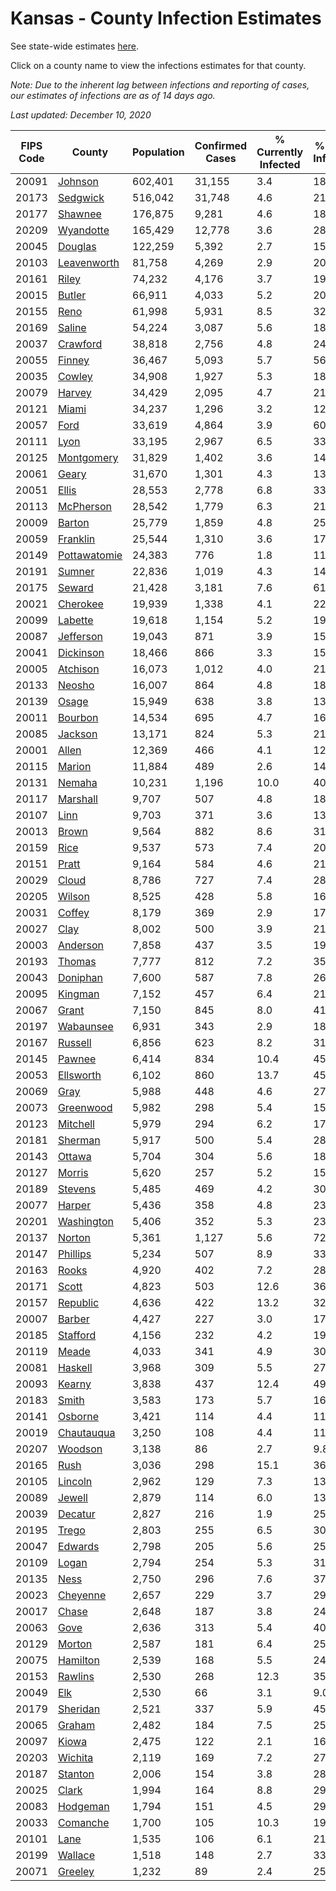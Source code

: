# Kansas - County Infection Estimates

See state-wide estimates [here](/infections/us-ks).

Click on a county name to view the infections estimates for that county.

*Note: Due to the inherent lag between infections and reporting of cases, our estimates of infections are as of 14 days ago.*

*Last updated: December 10, 2020*

|   FIPS Code |                       County |   Population |   Confirmed Cases |   % Currently Infected |   % Total Infected |
|-------------|------------------------------|--------------|-------------------|------------------------|--------------------|
|       20091 |           [Johnson](johnson) |      602,401 |            31,155 |                    3.4 |               18.0 |
|       20173 |         [Sedgwick](sedgwick) |      516,042 |            31,748 |                    4.6 |               21.4 |
|       20177 |           [Shawnee](shawnee) |      176,875 |             9,281 |                    4.6 |               18.1 |
|       20209 |       [Wyandotte](wyandotte) |      165,429 |            12,778 |                    3.6 |               28.6 |
|       20045 |           [Douglas](douglas) |      122,259 |             5,392 |                    2.7 |               15.4 |
|       20103 |   [Leavenworth](leavenworth) |       81,758 |             4,269 |                    2.9 |               20.7 |
|       20161 |               [Riley](riley) |       74,232 |             4,176 |                    3.7 |               19.4 |
|       20015 |             [Butler](butler) |       66,911 |             4,033 |                    5.2 |               20.2 |
|       20155 |                 [Reno](reno) |       61,998 |             5,931 |                    8.5 |               32.5 |
|       20169 |             [Saline](saline) |       54,224 |             3,087 |                    5.6 |               18.9 |
|       20037 |         [Crawford](crawford) |       38,818 |             2,756 |                    4.8 |               24.2 |
|       20055 |             [Finney](finney) |       36,467 |             5,093 |                    5.7 |               56.4 |
|       20035 |             [Cowley](cowley) |       34,908 |             1,927 |                    5.3 |               18.6 |
|       20079 |             [Harvey](harvey) |       34,429 |             2,095 |                    4.7 |               21.1 |
|       20121 |               [Miami](miami) |       34,237 |             1,296 |                    3.2 |               12.4 |
|       20057 |                 [Ford](ford) |       33,619 |             4,864 |                    3.9 |               60.5 |
|       20111 |                 [Lyon](lyon) |       33,195 |             2,967 |                    6.5 |               33.5 |
|       20125 |     [Montgomery](montgomery) |       31,829 |             1,402 |                    3.6 |               14.6 |
|       20061 |               [Geary](geary) |       31,670 |             1,301 |                    4.3 |               13.2 |
|       20051 |               [Ellis](ellis) |       28,553 |             2,778 |                    6.8 |               33.0 |
|       20113 |       [McPherson](mcpherson) |       28,542 |             1,779 |                    6.3 |               21.8 |
|       20009 |             [Barton](barton) |       25,779 |             1,859 |                    4.8 |               25.2 |
|       20059 |         [Franklin](franklin) |       25,544 |             1,310 |                    3.6 |               17.4 |
|       20149 | [Pottawatomie](pottawatomie) |       24,383 |               776 |                    1.8 |               11.0 |
|       20191 |             [Sumner](sumner) |       22,836 |             1,019 |                    4.3 |               14.9 |
|       20175 |             [Seward](seward) |       21,428 |             3,181 |                    7.6 |               61.5 |
|       20021 |         [Cherokee](cherokee) |       19,939 |             1,338 |                    4.1 |               22.6 |
|       20099 |           [Labette](labette) |       19,618 |             1,154 |                    5.2 |               19.2 |
|       20087 |       [Jefferson](jefferson) |       19,043 |               871 |                    3.9 |               15.6 |
|       20041 |       [Dickinson](dickinson) |       18,466 |               866 |                    3.3 |               15.8 |
|       20005 |         [Atchison](atchison) |       16,073 |             1,012 |                    4.0 |               21.2 |
|       20133 |             [Neosho](neosho) |       16,007 |               864 |                    4.8 |               18.1 |
|       20139 |               [Osage](osage) |       15,949 |               638 |                    3.8 |               13.5 |
|       20011 |           [Bourbon](bourbon) |       14,534 |               695 |                    4.7 |               16.0 |
|       20085 |           [Jackson](jackson) |       13,171 |               824 |                    5.3 |               21.7 |
|       20001 |               [Allen](allen) |       12,369 |               466 |                    4.1 |               12.7 |
|       20115 |             [Marion](marion) |       11,884 |               489 |                    2.6 |               14.0 |
|       20131 |             [Nemaha](nemaha) |       10,231 |             1,196 |                   10.0 |               40.7 |
|       20117 |         [Marshall](marshall) |        9,707 |               507 |                    4.8 |               18.1 |
|       20107 |                 [Linn](linn) |        9,703 |               371 |                    3.6 |               13.1 |
|       20013 |               [Brown](brown) |        9,564 |               882 |                    8.6 |               31.2 |
|       20159 |                 [Rice](rice) |        9,537 |               573 |                    7.4 |               20.3 |
|       20151 |               [Pratt](pratt) |        9,164 |               584 |                    4.6 |               21.8 |
|       20029 |               [Cloud](cloud) |        8,786 |               727 |                    7.4 |               28.3 |
|       20205 |             [Wilson](wilson) |        8,525 |               428 |                    5.8 |               16.1 |
|       20031 |             [Coffey](coffey) |        8,179 |               369 |                    2.9 |               17.1 |
|       20027 |                 [Clay](clay) |        8,002 |               500 |                    3.9 |               21.9 |
|       20003 |         [Anderson](anderson) |        7,858 |               437 |                    3.5 |               19.0 |
|       20193 |             [Thomas](thomas) |        7,777 |               812 |                    7.2 |               35.4 |
|       20043 |         [Doniphan](doniphan) |        7,600 |               587 |                    7.8 |               26.6 |
|       20095 |           [Kingman](kingman) |        7,152 |               457 |                    6.4 |               21.3 |
|       20067 |               [Grant](grant) |        7,150 |               845 |                    8.0 |               41.2 |
|       20197 |       [Wabaunsee](wabaunsee) |        6,931 |               343 |                    2.9 |               18.8 |
|       20167 |           [Russell](russell) |        6,856 |               623 |                    8.2 |               31.7 |
|       20145 |             [Pawnee](pawnee) |        6,414 |               834 |                   10.4 |               45.0 |
|       20053 |       [Ellsworth](ellsworth) |        6,102 |               860 |                   13.7 |               45.5 |
|       20069 |                 [Gray](gray) |        5,988 |               448 |                    4.6 |               27.6 |
|       20073 |       [Greenwood](greenwood) |        5,982 |               298 |                    5.4 |               15.8 |
|       20123 |         [Mitchell](mitchell) |        5,979 |               294 |                    6.2 |               17.2 |
|       20181 |           [Sherman](sherman) |        5,917 |               500 |                    5.4 |               28.7 |
|       20143 |             [Ottawa](ottawa) |        5,704 |               304 |                    5.6 |               18.0 |
|       20127 |             [Morris](morris) |        5,620 |               257 |                    5.2 |               15.0 |
|       20189 |           [Stevens](stevens) |        5,485 |               469 |                    4.2 |               30.9 |
|       20077 |             [Harper](harper) |        5,436 |               358 |                    4.8 |               23.2 |
|       20201 |     [Washington](washington) |        5,406 |               352 |                    5.3 |               23.3 |
|       20137 |             [Norton](norton) |        5,361 |             1,127 |                    5.6 |               72.8 |
|       20147 |         [Phillips](phillips) |        5,234 |               507 |                    8.9 |               33.4 |
|       20163 |               [Rooks](rooks) |        4,920 |               402 |                    7.2 |               28.9 |
|       20171 |               [Scott](scott) |        4,823 |               503 |                   12.6 |               36.7 |
|       20157 |         [Republic](republic) |        4,636 |               422 |                   13.2 |               32.2 |
|       20007 |             [Barber](barber) |        4,427 |               227 |                    3.0 |               17.1 |
|       20185 |         [Stafford](stafford) |        4,156 |               232 |                    4.2 |               19.7 |
|       20119 |               [Meade](meade) |        4,033 |               341 |                    4.9 |               30.2 |
|       20081 |           [Haskell](haskell) |        3,968 |               309 |                    5.5 |               27.9 |
|       20093 |             [Kearny](kearny) |        3,838 |               437 |                   12.4 |               49.0 |
|       20183 |               [Smith](smith) |        3,583 |               173 |                    5.7 |               16.7 |
|       20141 |           [Osborne](osborne) |        3,421 |               114 |                    4.4 |               11.3 |
|       20019 |     [Chautauqua](chautauqua) |        3,250 |               108 |                    4.4 |               11.8 |
|       20207 |           [Woodson](woodson) |        3,138 |                86 |                    2.7 |                9.8 |
|       20165 |                 [Rush](rush) |        3,036 |               298 |                   15.1 |               36.5 |
|       20105 |           [Lincoln](lincoln) |        2,962 |               129 |                    7.3 |               13.8 |
|       20089 |             [Jewell](jewell) |        2,879 |               114 |                    6.0 |               13.0 |
|       20039 |           [Decatur](decatur) |        2,827 |               216 |                    1.9 |               25.5 |
|       20195 |               [Trego](trego) |        2,803 |               255 |                    6.5 |               30.7 |
|       20047 |           [Edwards](edwards) |        2,798 |               205 |                    5.6 |               25.7 |
|       20109 |               [Logan](logan) |        2,794 |               254 |                    5.3 |               31.1 |
|       20135 |                 [Ness](ness) |        2,750 |               296 |                    7.6 |               37.2 |
|       20023 |         [Cheyenne](cheyenne) |        2,657 |               229 |                    3.7 |               29.6 |
|       20017 |               [Chase](chase) |        2,648 |               187 |                    3.8 |               24.1 |
|       20063 |                 [Gove](gove) |        2,636 |               313 |                    5.4 |               40.8 |
|       20129 |             [Morton](morton) |        2,587 |               181 |                    6.4 |               25.1 |
|       20075 |         [Hamilton](hamilton) |        2,539 |               168 |                    5.5 |               24.2 |
|       20153 |           [Rawlins](rawlins) |        2,530 |               268 |                   12.3 |               35.5 |
|       20049 |                   [Elk](elk) |        2,530 |                66 |                    3.1 |                9.0 |
|       20179 |         [Sheridan](sheridan) |        2,521 |               337 |                    5.9 |               45.9 |
|       20065 |             [Graham](graham) |        2,482 |               184 |                    7.5 |               25.9 |
|       20097 |               [Kiowa](kiowa) |        2,475 |               122 |                    2.1 |               16.9 |
|       20203 |           [Wichita](wichita) |        2,119 |               169 |                    7.2 |               27.4 |
|       20187 |           [Stanton](stanton) |        2,006 |               154 |                    3.8 |               28.8 |
|       20025 |               [Clark](clark) |        1,994 |               164 |                    8.8 |               29.7 |
|       20083 |         [Hodgeman](hodgeman) |        1,794 |               151 |                    4.5 |               29.6 |
|       20033 |         [Comanche](comanche) |        1,700 |               105 |                   10.3 |               19.5 |
|       20101 |                 [Lane](lane) |        1,535 |               106 |                    6.1 |               21.3 |
|       20199 |           [Wallace](wallace) |        1,518 |               148 |                    2.7 |               33.6 |
|       20071 |           [Greeley](greeley) |        1,232 |                89 |                    2.4 |               25.6 |